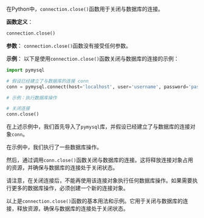 在Python中，`connection.close()`函数用于关闭与数据库的连接。

**函数定义**：
```python
connection.close()
```

**参数**：
`connection.close()`函数没有接受任何参数。

**示例**：
以下是使用`connection.close()`函数关闭与数据库的连接的示例：

```python
import pymysql

# 假设已经建立了与数据库的连接 conn
conn = pymysql.connect(host='localhost', user='username', password='password', database='mydb')

# 示例：执行数据库操作

# 关闭连接
conn.close()
```

在上述示例中，我们首先导入了`pymysql`库，并假设已经建立了与数据库的连接对象`conn`。

在示例中，我们执行了一些数据库操作。

然后，通过调用`conn.close()`函数关闭与数据库的连接。这将释放连接对象占用的资源，并确保与数据库的连接处于关闭状态。

请注意，在关闭连接后，不能再使用该连接对象执行任何数据库操作。如果需要执行更多的数据库操作，必须创建一个新的连接对象。

以上是`connection.close()`函数的基本用法和示例。它用于关闭与数据库的连接，释放资源，确保与数据库的连接处于关闭状态。